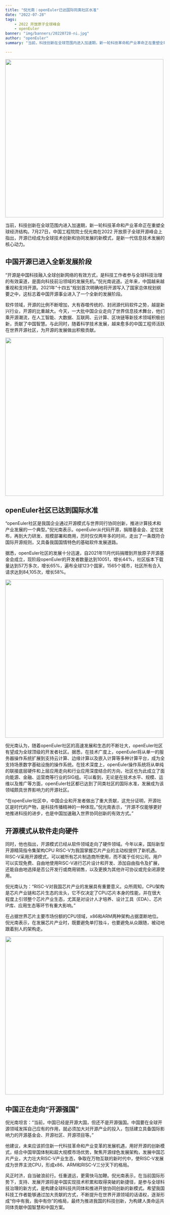 ```yaml
---
title: "倪光南：openEuler已达国际同类社区水准"
date: "2022-07-28"
tags:
    - 2022 开放原子全球峰会
    - openEuler
banner: "img/banners/20220728-ni.jpg"
author: "openEuler"
summary: "当前，科技创新在全球范围内进入加速期，新一轮科技革命和产业革命正在重塑全球经济结构。7月27日，中国工程院院士倪光南在2022 开放原子全球开源峰会上指出，开源已经成为全球技术创新和协同发展的新模式，是新一代信息技术发展的核心动力。"

---
```


<ClientOnly>
  <news-newsHeader />
</ClientOnly>

<div class="markdown">


<img src="/img/news/20220728-niguangnan/ni-01.jpg" width="500">

当前，科技创新在全球范围内进入加速期，新一轮科技革命和产业革命正在重塑全球经济结构。7月27日，中国工程院院士倪光南在2022 开放原子全球开源峰会上指出，开源已经成为全球技术创新和协同发展的新模式，是新一代信息技术发展的核心动力。

## 中国开源已进入全新发展阶段

“开源是中国科技融入全球创新网络的有效方式，是科技工作者参与全球科技治理的有效渠道，是面向科技前沿领域的发展先机。”倪光南说道。近年来，中国越来越重视和支持开源。2021年“十四五”规划首次明确地将开源写入了国家总体规划纲要之中，这标志着中国开源事业进入了一个全新的发展阶段。


软件领域，开源的比例不断增加，大有吞噬传统的、封闭源代码软件之势，越是新兴行业，开源的比重越大。今天，一大批中国企业走向了世界信息技术舞台，他们乘开源潮流，在人工智能、大数据、互联网、云计算、区块链等新技术领域积极创新，贡献了中国智慧。与此同时，随着科学技术发展，越来愈多的中国工程师活跃在世界开源社区，为开源的发展做出积极贡献。


<img src="/img/news/20220728-niguangnan/ni-02.jpg" width="500">

## openEuler社区已达到国际水准

“openEuler社区是我国企业通过开源模式与世界同行协同创新，推进计算技术和产业发展的一个典型。”倪光南表示。openEuler从代码开源，捐赠基金会、定位发布，再到大力研发、规模部署和商用，历时仅仅两年多的时间，走出了一条既符合国际开源规则，又具备我国国情特色的基础软件发展道路。


据悉，openEuler社区的发展十分迅速，自2021年11月代码捐赠到开放原子开源基金会成立，现阶段openEuler的开发者数量达到10051，增长44%，社区版本下载量达到57万多次，增长65%，遍布全球123个国家，1565个城市，社区所有合入请求达到84,105次，增长58%。

<img src="/img/news/20220728-niguangnan/ni-03.jpg" width="500">

倪光南认为，随着openEuler社区的高速发展和生态的不断壮大，openEuler社区有望成为全球顶级的开发者社区。据悉，在技术广度上，openEuler将从单一的服务器操作系统扩展到支持云计算、边缘计算以及嵌入计算等多种计算平台，成为全支持场景数字基础设施的操作系统。在技术深度上，openEuler操作系统将从单纯的联接底层硬件和上层应用走向和行业应用深度结合的方向，社区也为此成立了面向能源、金融、运营商等行业的SIG组。可以看到，无论是在技术水平、规模、运维以及推广等方面，openEuler社区都已达到了同类社区的国际水准，发展成为该领域颇具世界影响力的开源社区。


“在openEuler社区中，中国企业和开发者做出了重大贡献，这充分证明，开源社区是时代的产物，是科技传播精神的一种体现。”倪光南表示，“开源不仅能够更好地推进科技的进步，也是中国加速融入世界协同创新的有效方式。”

## 开源模式从软件走向硬件

同时，他也指出，开源模式已经从软件领域走向了硬件领域。今年以来，国际新型开源精简指令集架构CPU RISC-V为我国掌握芯片产业的主动权提供了新机遇。RISC-V采用开源模式，可以被所有芯片制造商所使用，而不属于任何公司。用户可以实现免费、自由地使用RISC-V进行芯片设计和开发、添加自由指令及扩展，还能自由地选择是否公开发行或商用销售，以及更换为其他许可协议或完全闭源使用。


倪光南认为：“RISC-V对我国芯片产业的发展具有重要意义。众所周知，CPU架构是芯片产业链和芯片生态的龙头，它不仅决定了CPU芯片本身的性能，并在很大程度上引领整个芯片产业生态，尤其是对设计人才培养、设计工具（EDA）、芯片IP库、应用生态等环节有重大影响。”


在占据世界芯片主要市场份额的CPU领域，x86和ARM两种架构占据垄断地位。倪光南表示，在发展芯片产业时，既要避免单打独斗，也要避免从众跟随，被动地跟着别人的架构走。

<img src="/img/news/20220728-niguangnan/ni-04.jpg" width="500">

## 中国正在走向“开源强国”


倪光南坦言：“当前，中国已经是开源大国，但还不是开源强国。中国要在全球开源领域发挥自己应有的作用，就必须加大对开源产业的投入，包括建立具备国际影响力的开源基金会、开源社区、开源项目等。”


他建议，未来应该抓住新一代科技革命和产业变革的发展机遇，用好开源的创新模式，结合中国举国体制和超大规模市场优势，聚焦开源绿色发展架构，发展中国芯片产业，大力壮大RISC-V产业生态，争取在万物互联的新时代中，使RISC-V发展成为世界主流CPU，形成x86、ARM和RISC-V三分天下的格局。


风正时济，自当破浪前行。任重道远，更需快马加鞭。倪光南表示，在当前国际形势下，支持、发展开源将是中国实现技术积累和取得突破的新捷径，是参与全球科技治理的新方式，是构建全球科技共同体和推进开放协同创新的新模式。希望我国科技工作者能够通过加大贡献的方式，不断提升在世界开源领域的话语权，逐渐形成“你中有我，我中有你”的格局，最终为推进我国的科技创新，为构建人类命运共同体贡献中国智慧和中国方案。



</div>
